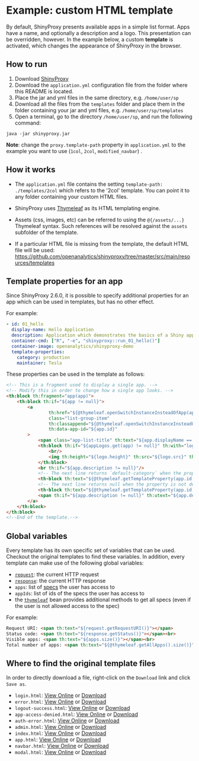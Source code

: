 # Example: custom HTML template

By default, ShinyProxy presents available apps in a simple list format. Apps have a name, and optionally a description and a logo.
This presentation can be overridden, however. In the example below, a custom **template** is activated, which changes the appearance
of ShinyProxy in the browser.

## How to run

1. Download [ShinyProxy](https://www.shinyproxy.io/downloads "ShinyProxy website")
2. Download the `application.yml` configuration file from the folder where this README is located.
3. Place the jar and yml files in the same directory, e.g. `/home/user/sp`
4. Download all the files from the `templates` folder and place them in the folder containing your jar and yml files, e.g. `/home/user/sp/templates`
5. Open a terminal, go to the directory `/home/user/sp`, and run the following command:

`java -jar shinyproxy.jar`

**Note**: change the `proxy.template-path` property in `application.yml` to the example you want to use (`1col`, `2col`, `modified_navbar`) .

## How it works

* The `application.yml` file contains the setting `template-path: ./templates/2col` which refers to the '2col' template.
You can point it to any folder containing your custom HTML files.

* ShinyProxy uses [Thymeleaf](https://www.thymeleaf.org/) as its HTML templating engine.

* Assets (css, images, etc) can be referred to using the `@{/assets/...}` Thymeleaf syntax. Such references will be resolved against
the `assets` subfolder of the template.

* If a particular HTML file is missing from the template, the
default HTML file will be used: <https://github.com/openanalytics/shinyproxy/tree/master/src/main/resources/templates>

## Template properties for an app

Since ShinyProxy 2.6.0, it is possible to specify additional properties for an
app which can be used in templates, but has no other effect.

For example:

```yaml
- id: 01_hello
  display-name: Hello Application
  description: Application which demonstrates the basics of a Shiny app
  container-cmd: ["R", "-e", "shinyproxy::run_01_hello()"]
  container-image: openanalytics/shinyproxy-demo
  template-properties:
    category: production
    maintainer: Tesla
```

These properties can be used in the template as follows:

```html
<!-- This is a fragment used to display a single app. -->
<!-- Modify this in order to change how a single app looks. -->
<th:block th:fragment="app(app)">
    <th:block th:if="${app != null}">
        <a
                th:href="${@thymeleaf.openSwitchInstanceInsteadOfApp(app) ? '#' : @thymeleaf.getAppUrl(app)}"
                class="list-group-item"
                th:classappend="${@thymeleaf.openSwitchInstanceInsteadOfApp(app) ? 'app-link' : ''}"
                th:data-app-id="${app.id}"
        >
            <span class="app-list-title" th:text="${app.displayName == null} ? ${app.id} : ${app.displayName}"></span>
            <th:block th:if="${appLogos.get(app) != null}" th:with="logo=${appLogos.get(app)}">
                <br/>
                <img th:height="${logo.height}" th:src="${logo.src}" th:style="${logo.style}" th:width="${logo.width}">
            </th:block>
            <br th:if="${app.description != null}"/>
            <!-- The next line returns `default-category` when the property is not defined for the app:  -->
            <th-block th:text="${@thymeleaf.getTemplateProperty(app.id, 'dev-category', 'default-category')}"></th-block>
            <!-- The next line returns null when the property is not defined for the app:  -->
            <th-block th:text="${@thymeleaf.getTemplateProperty(app.id, 'maintainer')}"></th-block>
            <span th:if="${app.description != null}" th:utext="${app.description}"></span>
        </a>
    </th:block>
</th:block>
<!--End of the template.-->
```

## Global variables

Every template has its own specific set of variables that can be used. Checkout the original templates to find these variables.
In addition, every template can make use of the following global variables:

- [`request`](https://jakarta.ee/specifications/servlet/4.0/apidocs/javax/servlet/http/httpservletrequest): the current HTTP request
- [`response`](https://jakarta.ee/specifications/servlet/4.0/apidocs/javax/servlet/http/httpservletresponse): the current HTTP response
- `apps`: list of [specs](https://github.com/openanalytics/containerproxy/blob/master/src/main/java/eu/openanalytics/containerproxy/model/spec/ProxySpec.java) the user has access to
- `appIds`: list of ids of the specs the user has access to
- the [`thymeleaf`](https://github.com/openanalytics/shinyproxy/blob/master/src/main/java/eu/openanalytics/shinyproxy/Thymeleaf.java)
  bean provides additional methods to get all specs (even if the user is not allowed
  access to the spec)

For example:

```html
Request URI: <span th:text="${request.getRequestURI()}"></span>
Status code: <span th:text="${response.getStatus()}"></span><br>
Visible apps: <span th:text="${apps.size()}"></span><br>
Total number of apps: <span th:text="${@thymeleaf.getAllApps().size()}"></span><br>
```

## Where to find the original template files

In order to directly download a file, right-click on the `Download` link and
click `Save as`.

* `login.html`: [View Online](https://github.com/openanalytics/containerproxy/blob/master/src/main/resources/templates/login.html) or [Download](https://raw.githubusercontent.com/openanalytics/containerproxy/master/src/main/resources/templates/login.html)
* `error.html`: [View Online](https://github.com/openanalytics/containerproxy/blob/master/src/main/resources/templates/error.html) or [Download](https://raw.githubusercontent.com/openanalytics/containerproxy/master/src/main/resources/templates/error.html)
* `logout-success.html`: [View Online](https://github.com/openanalytics/containerproxy/blob/master/src/main/resources/templates/logout-success.html) or [Download](https://raw.githubusercontent.com/openanalytics/containerproxy/master/src/main/resources/templates/logout-success.html)
* `app-access-denied.html`: [View Online](https://github.com/openanalytics/containerproxy/blob/master/src/main/resources/templates/app-access-denied.html) or [Download](https://raw.githubusercontent.com/openanalytics/containerproxy/master/src/main/resources/templates/app-access-denied.html)
* `auth-error.html`: [View Online](https://github.com/openanalytics/containerproxy/blob/master/src/main/resources/templates/auth-error.html) or [Download](https://raw.githubusercontent.com/openanalytics/containerproxy/master/src/main/resources/templates/auth-error.html)
* `admin.html`: [View Online](https://github.com/openanalytics/shinyproxy/blob/master/src/main/resources/templates/admin.html) or [Download](https://raw.githubusercontent.com/openanalytics/shinyproxy/master/src/main/resources/templates/admin.html)
* `index.html`: [View Online](https://github.com/openanalytics/shinyproxy/blob/master/src/main/resources/templates/index.html) or [Download](https://raw.githubusercontent.com/openanalytics/shinyproxy/master/src/main/resources/templates/index.html)
* `app.html`:  [View Online](https://github.com/openanalytics/shinyproxy/blob/master/src/main/resources/templates/app.html) or [Download](https://raw.githubusercontent.com/openanalytics/shinyproxy/master/src/main/resources/templates/app.html)
* `navbar.html`: [View Online](https://github.com/openanalytics/shinyproxy/blob/master/src/main/resources/templates/fragments/navbar.html) or [Download](https://raw.githubusercontent.com/openanalytics/shinyproxy/master/src/main/resources/templates/fragments/navbar.html)
* `modal.html`: [View Online](https://github.com/openanalytics/shinyproxy/blob/master/src/main/resources/templates/fragments/modal.html) or [Download](https://raw.githubusercontent.com/openanalytics/shinyproxy/master/src/main/resources/templates/fragments/modal.html)
